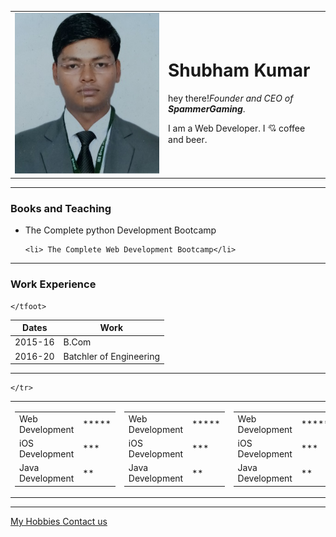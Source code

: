 <!DOCTYPE html>


<head>
  <meta charset="utf-8">
  <title>💘 Shubham's Personal Site</title>
  <link rel="stylesheet" href="css/style.css">


</head>

<body>
  <table cellspacing="20">
    <tr>
      <td>
        <img class="circular" src="Images\profile.jpg" alt="Shubham profile Picture">
      </td>
      <td>
        <h1>Shubham Kumar</h1>
        <p>hey there!<em>Founder and CEO of <br> <strong>SpammerGaming</strong></em>.</p>
        <p>I am a Web Developer. I 💘 coffee and beer. </p>
      </td>
    </tr>

  </table>

  <hr>
  <h3>Books and Teaching</h3>

  <ul>
    <li> The Complete python Development Bootcamp </li>

    <li> The Complete Web Development Bootcamp</li>
  </ul>
  <hr>
  <h3>Work Experience</h3>
  <table>
    <thead>
      <tr>
        <th>Dates</th>
        <th>Work</th>
      </tr>
    </thead>
    <tbody>
      <tr>
        <td>2015-16</td>
        <td> B.Com</td>
      </tr>
      <tr>
        <td>2016-20</td>
        <td>Batchler of Engineering</td>
      </tr>
    </tbody>
    <tfoot>

    </tfoot>
  </table>
  <hr>


  <table>
    <tr>
      <td>
        <table cellspacing="12">
          <tr>
            <td>Web Development</td>
            <td>*****</td>
          </tr>
          <tr>
            <td>iOS Development</td>
            <td>***</td>
          </tr>
          <tr>
            <td>Java Development</td>
            <td>**</td>
          </tr>
        </table>
      </td>
      <td>
        <table cellspacing="12">
          <tr>
            <td>Web Development</td>
            <td>*****</td>
          </tr>
          <tr>
            <td>iOS Development</td>
            <td>***</td>
          </tr>
          <tr>
            <td>Java Development</td>
            <td>**</td>
          </tr>
        </table>
      </td>
      <td>
        <table cellspacing="12">
          <tr>
            <td>Web Development</td>
            <td>*****</td>
          </tr>
          <tr>
            <td>iOS Development</td>
            <td>***</td>
          </tr>
          <tr>
            <td>Java Development</td>
            <td>**</td>
          </tr>
        </table>
      </td>
      <td>
        <table cellspacing="12">
          <tr>
            <td>Web Development</td>
            <td>*****</td>
          </tr>
          <tr>
            <td>iOS Development</td>
            <td>***</td>
          </tr>
          <tr>
            <td>Java Development</td>
            <td>**</td>
          </tr>
        </table>
      </td>
      <td>
        <table cellspacing="12">
          <tr>
            <td>Web Development</td>
            <td>*****</td>
          </tr>
          <tr>
            <td>iOS Development</td>
            <td>***</td>
          </tr>
          <tr>
            <td>Java Development</td>
            <td>**</td>
          </tr>
        </table>
      </td>
      <td>
        <table cellspacing="12">
          <tr>
            <td>Web Development</td>
            <td>*****</td>
          </tr>
          <tr>
            <td>iOS Development</td>
            <td>***</td>
          </tr>
          <tr>
            <td>Java Development</td>
            <td>**</td>
          </tr>
        </table>
      </td>
      <td>
        <table cellspacing="12">
          <tr>
            <td>Web Development</td>
            <td>*****</td>
          </tr>
          <tr>
            <td>iOS Development</td>
            <td>***</td>
          </tr>
          <tr>
            <td>Java Development</td>
            <td>**</td>
          </tr>
        </table>
      </td>
      <td>
        <table cellspacing="12">
          <tr>
            <td>Web Development</td>
            <td>*****</td>
          </tr>
          <tr>
            <td>iOS Development</td>
            <td>***</td>
          </tr>
          <tr>
            <td>Java Development</td>
            <td>**</td>
          </tr>
        </table>
      </td>
      <td>
        <table cellspacing="12">
          <tr>
            <td>Web Development</td>
            <td>*****</td>
          </tr>
          <tr>
            <td>iOS Development</td>
            <td>***</td>
          </tr>
          <tr>
            <td>Java Development</td>
            <td>**</td>
          </tr>
        </table>
      </td>

    </tr>
  </table>


  <hr>

  <a href="hobbies.html"> My Hobbies </a>
  <a href="contact.html"> Contact us</a>

</body>

</html>
